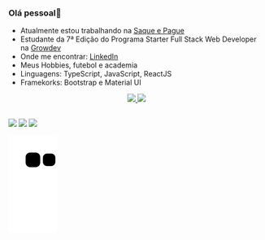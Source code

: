 ### Olá pessoal👋


-  Atualmente estou trabalhando na <a target="_blank" href="https://www.saqueepague.com.br/">Saque e Pague</a>
-  Estudante da 7ª Edição do Programa Starter Full Stack Web Developer na <a target="_blank" href="https://www.growdev.com.br/">Growdev</a>
-  Onde me encontrar: <a target="_blank" href="https://www.linkedin.com/in/willy-da-silva-73430019b/">LinkedIn</a>
-  Meus Hobbies, futebol e academia 
-  Linguagens: TypeScript, JavaScript, ReactJS
-  Framekorks: Bootstrap e Material UI

<div align="center">
  <a href="https://github.com/willy-deve">
  <img height="180em" src="https://github-readme-stats.vercel.app/api?username=willy-deve&show_icons=true&theme=city_lights&include_all_commits=true&count_private=true"/>
  <img height="180em" src="https://github-readme-stats.vercel.app/api/top-langs/?username=willy-deve&layout=compact&langs_count=7&theme=city_lights"/>
</div>
  
##
  
<div> 
  <a href="https://www.instagram.com/ricardo.montoya_" target="_blank"><img src="https://img.shields.io/badge/-Instagram-%23E4405F?style=for-the-badge&logo=instagram&logoColor=white" target="_blank"></a>
  <a href = "willydasilva29@gmail.com"><img src="https://img.shields.io/badge/Gmail-D14836?style=for-the-badge&logo=gmail&logoColor=white" target="_blank"></a>
  <a href="https://www.linkedin.com/in/willy-da-silva-73430019b/" target="_blank"><img src="https://img.shields.io/badge/-LinkedIn-%230077B5?style=for-the-badge&logo=linkedin&logoColor=white" target="_blank"></a>
  
  
  ![Snake animation](https://github.com/willy-deve/willy-deve/blob/output/github-contribution-grid-snake.svg)
</div>
  
